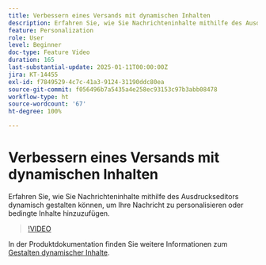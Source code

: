 ```yaml
---
title: Verbessern eines Versands mit dynamischen Inhalten
description: Erfahren Sie, wie Sie Nachrichteninhalte mithilfe des Ausdruckseditors dynamisch gestalten können, um Ihre Nachricht zu personalisieren oder bedingte Inhalte hinzuzufügen.
feature: Personalization
role: User
level: Beginner
doc-type: Feature Video
duration: 165
last-substantial-update: 2025-01-11T00:00:00Z
jira: KT-14455
exl-id: f7849529-4c7c-41a3-9124-31190ddc80ea
source-git-commit: f056496b7a5435a4e258ec93153c97b3abb08478
workflow-type: ht
source-wordcount: '67'
ht-degree: 100%

---
```


# Verbessern eines Versands mit dynamischen Inhalten

Erfahren Sie, wie Sie Nachrichteninhalte mithilfe des Ausdruckseditors dynamisch gestalten können, um Ihre Nachricht zu personalisieren oder bedingte Inhalte hinzuzufügen.

>[!VIDEO](https://video.tv.adobe.com/v/3425795/?learn=on&enablevpops)

In der Produktdokumentation finden Sie weitere Informationen zum [Gestalten dynamischer Inhalte](https://experienceleague.adobe.com/de/docs/campaign-web/v8/content/dynamic-content/gs-personalization).
